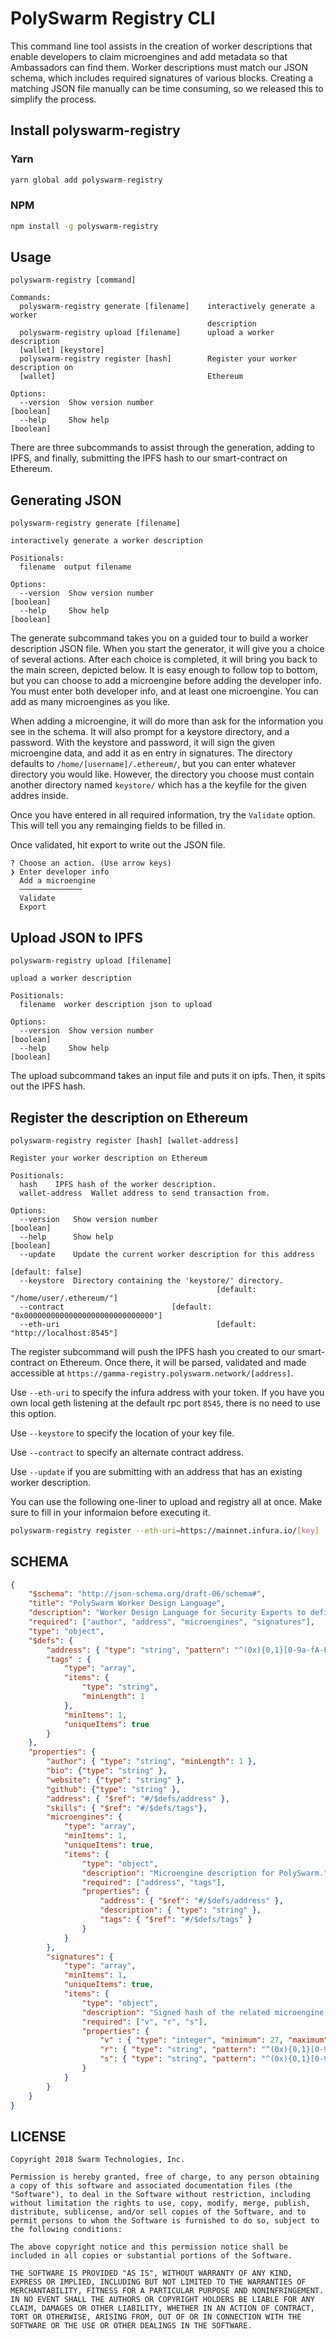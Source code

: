 # PolySwarm Registry CLI

This command line tool assists in the creation of worker descriptions that enable developers to claim microengines and add metadata so that Ambassadors can find them.
Worker descriptions must match our JSON schema, which includes required signatures of various blocks.
Creating a matching JSON file manually can be time consuming, so we released this to simplify the process.

## Install polyswarm-registry

### Yarn

```sh
yarn global add polyswarm-registry
```

### NPM

```sh
npm install -g polyswarm-registry
```

## Usage

```text
polyswarm-registry [command]

Commands:
  polyswarm-registry generate [filename]    interactively generate a worker
                                            description
  polyswarm-registry upload [filename]      upload a worker description
  [wallet] [keystore]
  polyswarm-registry register [hash]        Register your worker description on
  [wallet]                                  Ethereum

Options:
  --version  Show version number                                       [boolean]
  --help     Show help                                                 [boolean]
```

There are three subcommands to assist through the generation, adding to IPFS, and finally, submitting the IPFS hash to our smart-contract on Ethereum.

## Generating JSON

```text
polyswarm-registry generate [filename]

interactively generate a worker description

Positionals:
  filename  output filename

Options:
  --version  Show version number                                       [boolean]
  --help     Show help                                                 [boolean]
```

The generate subcommand takes you on a guided tour to build a worker description JSON file.
When you start the generator, it will give you a choice of several actions.
After each choice is completed, it will bring you back to the main screen, depicted below.
It is easy enough to follow top to bottom, but you can choose to add a microengine before adding the developer info.
You must enter both developer info, and at least one microengine. You can add as many microengines as you like.

When adding a microengine, it will do more than ask for the information you see in the schema.
It will also prompt for a keystore directory, and a password.
With the keystore and password, it will sign the given microengine data, and add it as en entry in signatures.
The directory defaults to `/home/[username]/.ethereum/`, but you can enter whatever directory you would like.
However, the directory you choose must contain another directory named `keystore/` which has a the keyfile for the given addres inside.

Once you have entered in all required information, try the `Validate` option.
This will tell you any remainging fields to be filled in.

Once validated, hit export to write out the JSON file.

```text
? Choose an action. (Use arrow keys)
❯ Enter developer info
  Add a microengine
  ──────────────
  Validate
  Export
```

## Upload JSON to IPFS

```text
polyswarm-registry upload [filename]

upload a worker description

Positionals:
  filename  worker description json to upload

Options:
  --version  Show version number                                       [boolean]
  --help     Show help                                                 [boolean]
```

The upload subcommand takes an input file and puts it on ipfs.
Then, it spits out the IPFS hash.

## Register the description on Ethereum

```text
polyswarm-registry register [hash] [wallet-address]

Register your worker description on Ethereum

Positionals:
  hash    IPFS hash of the worker description.
  wallet-address  Wallet address to send transaction from.

Options:
  --version   Show version number                                      [boolean]
  --help      Show help                                                [boolean]
  --update    Update the current worker description for this address
                                                                [default: false]
  --keystore  Directory containing the 'keystore/' directory.
                                              [default: "/home/user/.ethereum/"]
  --contract                        [default: "0x00000000000000000000000000000"]
  --eth-uri                                   [default: "http://localhost:8545"]
```

The register subcommand will push the IPFS hash you created to our smart-contract on Ethereum.
Once there, it will be parsed, validated and made accessible at `https://gamma-registry.polyswarm.network/[address]`.

Use `--eth-uri` to specify the infura address with your token.
If you have you own local geth listening at the default rpc port `8545`, there is no need to use this option.

Use `--keystore` to specify the location of your key file.

Use `--contract` to specify an alternate contract address.

Use `--update` if you are submitting with an address that has an existing worker description.

You can use the following one-liner to upload and registry all at once.
Make sure to fill in your informaion before executing it.

```sh
polyswarm-registry register --eth-uri=https://mainnet.infura.io/[key] --keystore /path/to/keystore $(polyswarm-registry upload [file]) [address]
```

## SCHEMA

```json
{
    "$schema": "http://json-schema.org/draft-06/schema#",
    "title": "PolySwarm Worker Design Language",
    "description": "Worker Design Language for Security Experts to define their PolySwarm microengines.",
    "required": ["author", "address", "microengines", "signatures"],
    "type": "object",
    "$defs": {
        "address": { "type": "string", "pattern": "^(0x){0,1}[0-9a-fA-F]{40}$" },
        "tags" : {
            "type": "array",
            "items": {
                "type": "string",
                "minLength": 1
            },
            "minItems": 1,
            "uniqueItems": true
        }
    },
    "properties": {
        "author": { "type": "string", "minLength": 1 },
        "bio": {"type": "string" },
        "website": {"type": "string" },
        "github": {"type": "string" },
        "address": { "$ref": "#/$defs/address" },
        "skills": { "$ref": "#/$defs/tags"},
        "microengines": {
            "type": "array",
            "minItems": 1,
            "uniqueItems": true,
            "items": {
                "type": "object",
                "description": "Microengine description for PolySwarm.",
                "required": ["address", "tags"],
                "properties": {
                    "address": { "$ref": "#/$defs/address" },
                    "description": { "type": "string" },
                    "tags": { "$ref": "#/$defs/tags" }
                }
            }
        },
        "signatures": {
            "type": "array",
            "minItems": 1,
            "uniqueItems": true,
            "items": {
                "type": "object",
                "description": "Signed hash of the related microengine object. Must be entered in the same order.",
                "required": ["v", "r", "s"],
                "properties": {
                    "v" : { "type": "integer", "minimum": 27, "maximum": 28, "exclusiveMaximum": false },
                    "r": { "type": "string", "pattern": "^(0x){0,1}[0-9a-fA-F]{64}$" },
                    "s": { "type": "string", "pattern": "^(0x){0,1}[0-9a-fA-F]{64}$" }
                }
            }
        }
    }
}
```

## LICENSE

```text
Copyright 2018 Swarm Technologies, Inc.

Permission is hereby granted, free of charge, to any person obtaining a copy of this software and associated documentation files (the "Software"), to deal in the Software without restriction, including without limitation the rights to use, copy, modify, merge, publish, distribute, sublicense, and/or sell copies of the Software, and to permit persons to whom the Software is furnished to do so, subject to the following conditions:

The above copyright notice and this permission notice shall be included in all copies or substantial portions of the Software.

THE SOFTWARE IS PROVIDED "AS IS", WITHOUT WARRANTY OF ANY KIND, EXPRESS OR IMPLIED, INCLUDING BUT NOT LIMITED TO THE WARRANTIES OF MERCHANTABILITY, FITNESS FOR A PARTICULAR PURPOSE AND NONINFRINGEMENT. IN NO EVENT SHALL THE AUTHORS OR COPYRIGHT HOLDERS BE LIABLE FOR ANY CLAIM, DAMAGES OR OTHER LIABILITY, WHETHER IN AN ACTION OF CONTRACT, TORT OR OTHERWISE, ARISING FROM, OUT OF OR IN CONNECTION WITH THE SOFTWARE OR THE USE OR OTHER DEALINGS IN THE SOFTWARE.
```